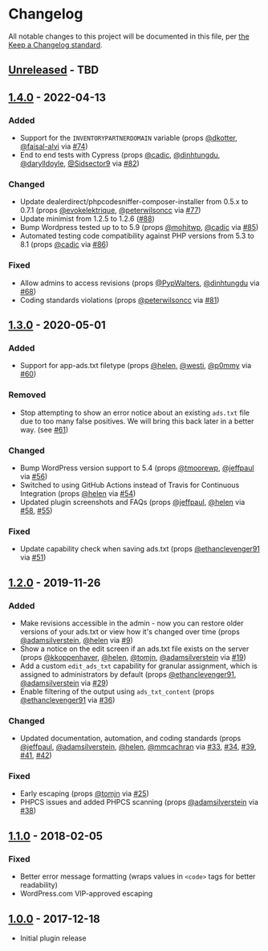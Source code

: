 # Changelog

All notable changes to this project will be documented in this file, per [the Keep a Changelog standard](http://keepachangelog.com/).

## [Unreleased] - TBD

## [1.4.0] - 2022-04-13
### Added
- Support for the `INVENTORYPARTNERDOMAIN` variable (props [@dkotter](https://github.com/dkotter), [@faisal-alvi](https://github.com/faisal-alvi) via [#74](https://github.com/10up/ads-txt/pull/74))
- End to end tests with Cypress (props [@cadic](https://github.com/cadic), [@dinhtungdu](https://github.com/dinhtungdu), [@darylldoyle](https://github.com/darylldoyle), [@Sidsector9](https://github.com/Sidsector9) via [#82](https://github.com/10up/ads-txt/pull/82))

### Changed
- Update dealerdirect/phpcodesniffer-composer-installer from 0.5.x to 0.7.1 (props [@evokelektrique](http://github.com/evokelektrique), [@peterwilsoncc](http://github.com/peterwilsoncc) via [#77](https://github.com/10up/ads-txt/pull/77))
- Update minimist from 1.2.5 to 1.2.6 ([#88](https://github.com/10up/ads-txt/pull/88))
- Bump Wordpress tested up to to 5.9 (props [@mohitwp](https://github.com/mohitwp), [@cadic](https://github.com/cadic) via [#85](https://github.com/10up/ads-txt/pull/85))
- Automated testing code compatibility against PHP versions from 5.3 to 8.1 (props [@cadic](https://github.com/cadic) via [#86](https://github.com/10up/ads-txt/pull/86))

### Fixed
- Allow admins to access revisions (props [@PypWalters](https://github.com/PypWalters), [@dinhtungdu](https://github.com/dinhtungdu) via [#68](https://github.com/10up/ads-txt/pull/68))
- Coding standards violations (props [@peterwilsoncc](http://github.com/peterwilsoncc) via [#81](https://github.com/10up/ads-txt/pull/81))

## [1.3.0] - 2020-05-01
### Added
- Support for app-ads.txt filetype (props [@helen](https://github.com/helen), [@westi](https://github.com/westi), [@p0mmy](https://github.com/p0mmy) via [#60](https://github.com/10up/ads-txt/pull/60))

### Removed
- Stop attempting to show an error notice about an existing `ads.txt` file due to too many false positives. We will bring this back later in a better way. (see [#61](https://github.com/10up/ads-txt/issues/61))

### Changed
- Bump WordPress version support to 5.4 (props [@tmoorewp](https://github.com/tmoorewp), [@jeffpaul](https://github.com/jeffpaul) via [#56](https://github.com/10up/ads-txt/pull/56))
- Switched to using GitHub Actions instead of Travis for Continuous Integration (props [@helen](https://github.com/helen) via [#54](https://github.com/10up/ads-txt/pull/54))
- Updated plugin screenshots and FAQs (props [@jeffpaul](https://github.com/jeffpaul), [@helen](https://github.com/helen) via [#58](https://github.com/10up/ads-txt/pull/58), [#55](https://github.com/10up/ads-txt/pull/55))

### Fixed
- Update capability check when saving ads.txt (props [@ethanclevenger91](https://github.com/ethanclevenger91) via [#51](https://github.com/10up/ads-txt/pull/51))

## [1.2.0] - 2019-11-26
### Added
- Make revisions accessible in the admin - now you can restore older versions of your ads.txt or view how it's changed over time (props [@adamsilverstein](https://github.com/adamsilverstein), [@helen](https://github.com/helen) via [#9](https://github.com/10up/ads-txt/pull/9))
- Show a notice on the edit screen if an ads.txt file exists on the server (props [@kkoppenhaver](https://github.com/kkoppenhaver), [@helen](https://github.com/helen), [@tomjn](https://github.com/tomjn), [@adamsilverstein](https://github.com/adamsilverstein) via [#19](https://github.com/10up/ads-txt/pull/19))
- Add a custom `edit_ads_txt` capability for granular assignment, which is assigned to administrators by default (props [@ethanclevenger91](https://github.com/ethanclevenger91), [@adamsilverstein](https://github.com/adamsilverstein) via [#29](https://github.com/10up/ads-txt/pull/29))
- Enable filtering of the output using `ads_txt_content` (props [@ethanclevenger91](https://github.com/ethanclevenger91) via [#36](https://github.com/10up/ads-txt/pull/36))

### Changed
- Updated documentation, automation, and coding standards (props [@jeffpaul](https://github.com/jeffpaul), [@adamsilverstein](https://github.com/adamsilverstein), [@helen](https://github.com/helen), [@mmcachran](https://github.com/mmcachran) via [#33](https://github.com/10up/ads-txt/pull/33), [#34](https://github.com/10up/ads-txt/pull/34), [#39](https://github.com/10up/ads-txt/pull/39), [#41](https://github.com/10up/ads-txt/pull/41), [#42](https://github.com/10up/ads-txt/pull/42))

### Fixed
- Early escaping (props [@tomjn](https://github.com/tomjn) via [#25](https://github.com/10up/ads-txt/pull/25))
- PHPCS issues and added PHPCS scanning (props [@adamsilverstein](https://github.com/adamsilverstein) via [#38](https://github.com/10up/ads-txt/pull/38))

## [1.1.0] - 2018-02-05
### Fixed
- Better error message formatting (wraps values in `<code>` tags for better readability)
- WordPress.com VIP-approved escaping

## [1.0.0] - 2017-12-18
- Initial plugin release

[Unreleased]: https://github.com/10up/ads-txt/compare/trunk...develop
[1.4.0]: https://github.com/10up/ads-txt/compare/1.3.0...1.4.0
[1.3.0]: https://github.com/10up/ads-txt/compare/1.2.0...1.3.0
[1.2.0]: https://github.com/10up/ads-txt/compare/1.1...1.2.0
[1.1.0]: https://github.com/10up/ads-txt/compare/1.0...1.1
[1.0.0]: https://github.com/10up/ads-txt/releases/tag/1.0
